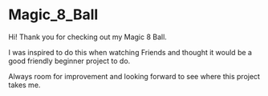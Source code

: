 # Magic_8_Ball

Hi! Thank you for checking out my Magic 8 Ball.

I was inspired to do this when watching Friends and thought it would be a good friendly beginner project to do.

Always room for improvement and looking forward to see where this project takes me. 